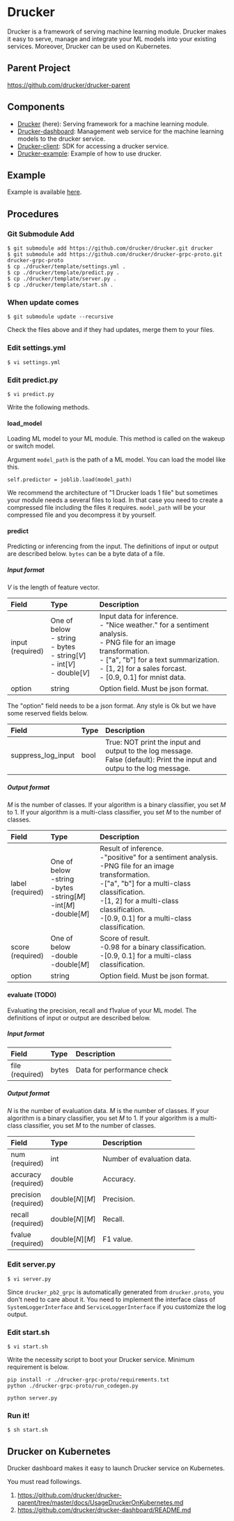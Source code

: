# Drucker
Drucker is a framework of serving machine learning module. Drucker makes it easy to serve, manage and integrate your ML models into your existing services. Moreover, Drucker can be used on Kubernetes.

## Parent Project
https://github.com/drucker/drucker-parent

## Components
- [Drucker](https://github.com/drucker/drucker) (here): Serving framework for a machine learning module.
- [Drucker-dashboard](https://github.com/drucker/drucker-dashboard): Management web service for the machine learning models to the drucker service.
- [Drucker-client](https://github.com/drucker/drucker-client): SDK for accessing a drucker service.
- [Drucker-example](https://github.com/drucker/drucker-example): Example of how to use drucker.

## Example
Example is available [here](https://github.com/drucker/drucker-example).

## Procedures
### Git Submodule Add
```
$ git submodule add https://github.com/drucker/drucker.git drucker
$ git submodule add https://github.com/drucker/drucker-grpc-proto.git drucker-grpc-proto
$ cp ./drucker/template/settings.yml .
$ cp ./drucker/template/predict.py .
$ cp ./drucker/template/server.py .
$ cp ./drucker/template/start.sh .
```

### When update comes
```
$ git submodule update --recursive
```

Check the files above and if they had updates, merge them to your files.

### Edit settings.yml
```
$ vi settings.yml
```

### Edit predict.py
```
$ vi predict.py
```

Write the following methods.

#### load_model
Loading ML model to your ML module. This method is called on the wakeup or switch model.

Argument `model_path` is the path of a ML model. You can load the model like this.

```
self.predictor = joblib.load(model_path)
```

We recommend the architecture of "1 Drucker loads 1 file" but sometimes your module needs a several files to load. In that case you need to create a compressed file including the files it requires. `model_path` will be your compressed file and you decompress it by yourself.

#### predict
Predicting or inferencing from the input. The definitions of input or output are described below. `bytes` can be a byte data of a file.

##### Input format
*V* is the length of feature vector.

|Field |Type |Description |
|:---|:---|:---|
|input <BR>(required) |One of below<BR>- string<BR>- bytes<BR>- string[*V*]<BR>- int[*V*]<BR>- double[*V*] |Input data for inference.<BR>- "Nice weather." for a sentiment analysis.<BR>- PNG file for an image transformation.<BR>- ["a", "b"] for a text summarization.<BR>- [1, 2] for a sales forcast.<BR>- [0.9, 0.1] for mnist data. |
|option |string| Option field. Must be json format. |

The "option" field needs to be a json format. Any style is Ok but we have some reserved fields below.

|Field |Type |Description |
|:---|:---|:---|
|suppress_log_input |bool |True: NOT print the input and output to the log message. <BR>False (default): Print the input and outpu to the log message.

##### Output format
*M* is the number of classes. If your algorithm is a binary classifier, you set *M* to 1. If your algorithm is a multi-class classifier, you set *M* to the number of classes.

|Field |Type |Description |
|:---|:---|:---|
|label<BR>(required) |One of below<BR> -string<BR> -bytes<BR> -string[*M*]<BR> -int[*M*]<BR> -double[*M*] |Result of inference.<BR> -"positive" for a sentiment analysis.<BR> -PNG file for an image transformation.<BR> -["a", "b"] for a multi-class classification.<BR> -[1, 2] for a multi-class classification.<BR> -[0.9, 0.1] for a multi-class classification. |
|score<BR>(required) |One of below<BR> -double<BR> -double[*M*] |Score of result.<BR> -0.98 for a binary classification.<BR> -[0.9, 0.1] for a multi-class classification. |
|option |string |Option field. Must be json format. |

#### evaluate (TODO)
Evaluating the precision, recall and f1value of your ML model. The definitions of input or output are described below.

##### Input format
|Field |Type |Description |
|:---|:---|:---|
|file<BR>(required) |bytes |Data for performance check |

##### Output format
*N* is the number of evaluation data. *M* is the number of classes. If your algorithm is a binary classifier, you set *M* to 1. If your algorithm is a multi-class classifier, you set *M* to the number of classes.

|Field |Type |Description |
|:---|:---|:---|
|num<BR>(required)|int |Number of evaluation data. |
|accuracy<BR>(required) |double |Accuracy. |
|precision<BR>(required) |double[*N*][*M*] |Precision. |
|recall<BR>(required) |double[*N*][*M*] |Recall. |
|fvalue<BR>(required) |double[*N*][*M*] |F1 value. |

### Edit server.py
```
$ vi server.py
```

Since `drucker_pb2_grpc` is automatically generated from `drucker.proto`, you don't need to care about it. You need to implement the interface class of `SystemLoggerInterface` and `ServiceLoggerInterface` if you customize the log output.

### Edit start.sh
```
$ vi start.sh
```

Write the necessity script to boot your Drucker service. Minimum requirement is below.

```
pip install -r ./drucker-grpc-proto/requirements.txt
python ./drucker-grpc-proto/run_codegen.py

python server.py
```

### Run it!
```
$ sh start.sh
```

## Drucker on Kubernetes
Drucker dashboard makes it easy to launch Drucker service on Kubernetes.

You must read followings.

1. https://github.com/drucker/drucker-parent/tree/master/docs/UsageDruckerOnKubernetes.md
1. https://github.com/drucker/drucker-dashboard/README.md